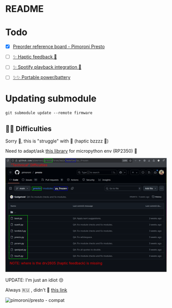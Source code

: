 # README

# Todo 

- [x] [Preorder reference board - Pimoroni Presto](https://shop.pimoroni.com/products/presto?variant=54894104052091)
- [ ] [✨ Haptic feedback 📳](https://www.ti.com/lit/ds/symlink/drv2605.pdf)
- [ ] [✨ Spotify playback integration 🎵](https://www.ti.com/lit/ds/symlink/drv2605.pdf)

- [ ] [✨✨ Portable power/battery](https://shop.pimoroni.com/products/lipo-amigo?variant=39779302539347)

# Updating submodule

`git submodule update --remote firmware`

## 🧑‍💻 Difficulties

Sorry 👼, this is "struggle" with 📳 (haptic bzzzz 🤣)

Need to adapt/ask [this library](https://github.com/pimoroni/drv2605-python) for micropython env (RP2350) 🤔

![pimoroni/presto - modules](docs/issues-drv2605-presto-modules-py_frozen.png)

UPDATE: I'm just an idiot 😒

Always 🇷🇺 , didn't 👀 [this link](https://github.com/pimoroni/pimoroni-pico#breakouts)

![pimoroni/presto - compat](issues-presto-qwst-compatibility.png)
